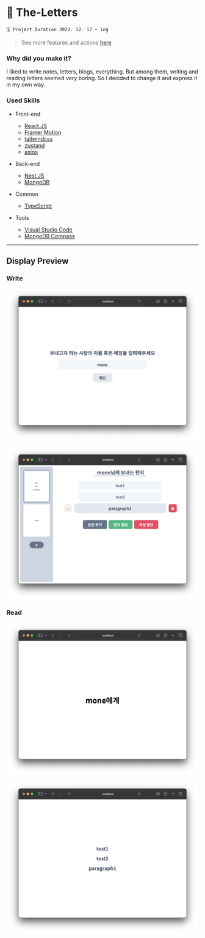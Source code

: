 # 📝 The-Letters

```
🗓️ Project Duration 2022. 12. 17 ~ ing
```

> See more features and actions [here](https://github.com/users/monegit/projects/5)

### Why did you make it?
I liked to write notes, letters, blogs, everything. But among them, writing and reading letters seemed very boring. So I decided to change it and express it in my own way.

### Used Skills
* Front-end
  * [React.JS](https://reactjs.org)
  * [Framer Motion](https://www.framer.com/motion/)
  * [tailwindcss](https://tailwindcss.com)
  * [zustand](https://github.com/pmndrs/zustand)
  * [axios](https://axios-http.com)

* Back-end
  * [Nest.JS](https://nestjs.com)
  * [MongoDB](https://www.mongodb.com)

* Common
  * [TypeScript](https://www.typescriptlang.org)

* Tools
  * [Visual Studio Code](https://code.visualstudio.com)
  * [MongoDB Compass](https://code.visualstudio.com)

----

## Display Preview

### Write
<p align="center"><img src="./images/1.png" width="500" /></p>
<p align="center"><img src="./images/2.png" width="500" /></p>

### Read
<p align="center"><img src="./images/3.png" width="500" /></p>
<p align="center"><img src="./images/4.png" width="500" /></p>
